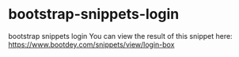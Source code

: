 # bootstrap-snippets-login
bootstrap snippets login
You can view the result of this snippet here: https://www.bootdey.com/snippets/view/login-box

<code>
<!DOCTYPE html>
<html lang="en">
<head>
    <meta charset="utf-8">
    <!--  This file has been downloaded from https://bootdey.com  -->
    <!--  All snippets are MIT license https://bootdey.com/license -->
    <title>Bootdey.com</title>
    <meta name="viewport" content="width=device-width, initial-scale=1">
    <script src="https://ajax.googleapis.com/ajax/libs/jquery/1.10.2/jquery.min.js"></script>
    <link href="http://netdna.bootstrapcdn.com/bootstrap/3.3.6/css/bootstrap.min.css" rel="stylesheet">
    <style type="text/css">
        body {
            margin-top: 20px;
        }
        
        .login-container {
            position: relative;
            margin: 10% auto;
            max-width: 340px;
        }
        
        .login-container .loginbox {
            position: relative;
            width: 340px !important;
            height: auto !important;
            padding: 0 0 20px 0;
            -webkit-box-shadow: 0 0 14px rgba(0, 0, 0, .1);
            -moz-box-shadow: 0 0 14px rgba(0, 0, 0, .1);
            box-shadow: 0 0 14px rgba(0, 0, 0, .1);
        }
        
        .bg-white {
            background-color: #fff !important;
        }
        
        .login-container .loginbox .loginbox-title {
            position: relative;
            text-align: center;
            width: 100%;
            height: 35px;
            padding-top: 10px;
            font-family: 'Lucida Sans', 'trebuchet MS', Arial, Helvetica;
            font-size: 20px;
            font-weight: normal;
            color: #444;
        }
        
        .login-container .loginbox .loginbox-social {
            padding: 0 10px 10px;
            text-align: center;
        }
        
        .login-container .loginbox .loginbox-social .social-title {
            font-size: 14px;
            font-weight: 500;
            color: #a9a9a9;
            margin-top: 10px;
        }
        
        .login-container .loginbox .loginbox-social .social-buttons {
            height: 80px;
            padding: 15px 35px;
            text-align: center;
        }
        
        .login-container .loginbox .loginbox-social .social-buttons .button-facebook {
            float: left;
            border: 2px solid #3b5998;
            color: #3b5998;
            border-radius: 50%;
            width: 50px;
            height: 50px;
            margin-right: 30px;
            background-color: #fff;
        }
        
        .login-container .loginbox .loginbox-social .social-buttons .button-twitter {
            float: left;
            border: 2px solid #29c1f6;
            color: #29c1f6;
            border-radius: 50%;
            width: 50px;
            height: 50px;
            margin-right: 30px;
            background-color: #fff;
        }
        
        .login-container .loginbox .loginbox-social .social-buttons .button-google {
            float: left;
            border: 2px solid #ef4f1d;
            color: #ef4f1d;
            border-radius: 50%;
            width: 50px;
            height: 50px;
            margin-right: 30px;
            background-color: #fff;
        }
        
        .login-container .loginbox .loginbox-social .social-buttons .button-facebook i {
            font-size: 26px;
            line-height: 50px;
        }
        
        .login-container .loginbox .loginbox-social .social-buttons .button-twitter i {
            font-size: 26px;
            line-height: 50px;
        }
        
        .login-container .loginbox .loginbox-social .social-buttons .button-google i {
            font-size: 26px;
            line-height: 50px;
        }
        
        .login-container .loginbox .loginbox-or {
            position: relative;
            text-align: center;
            height: 20px;
        }
        
        .login-container .loginbox .loginbox-or .or-line {
            position: absolute;
            height: 1px;
            top: 10px;
            left: 40px;
            right: 40px;
            background-color: #ccc;
        }
        
        .login-container .loginbox .loginbox-or .or {
            position: absolute;
            top: 0;
            -lh-property: 0;
            left: -webkit-calc(50% - 25px);
            left: -moz-calc(50% - 25px);
            left: calc(50% - 25px);
            width: 50px;
            height: 20px;
            background-color: #fff;
            color: #999;
            margin: 0 auto;
        }
        
        .login-container .loginbox .loginbox-textbox {
            padding: 10px 40px;
        }
        
        .login-container .loginbox .loginbox-textbox .form-control {
            -webkit-border-radius: 3px !important;
            -webkit-background-clip: padding-box !important;
            -moz-border-radius: 3px !important;
            -moz-background-clip: padding !important;
            border-radius: 3px !important;
            background-clip: padding-box !important;
        }
        
        .login-container .loginbox .loginbox-forgot {
            padding-left: 40px;
        }
        
        .login-container .loginbox .loginbox-forgot a {
            font-size: 11px;
            color: #666;
        }
        
        .login-container .loginbox .loginbox-submit {
            padding: 10px 40px;
        }
        
        .login-container .loginbox .loginbox-signup {
            text-align: center;
            padding-top: 10px;
        }
        
        .login-container .loginbox .loginbox-signup a {
            font-size: 13px;
            color: #666;
        }
        
        .login-container .logobox {
            width: 340px !important;
            height: 50px !important;
            padding: 5px;
            margin-top: 15px;
            -webkit-box-shadow: 0 0 14px rgba(0, 0, 0, .1);
            -moz-box-shadow: 0 0 14px rgba(0, 0, 0, .1);
            box-shadow: 0 0 14px rgba(0, 0, 0, .1);
            background-color: #fff;
            text-align: left;
        }
    </style>
</head>

<body>
    <link href="https://maxcdn.bootstrapcdn.com/font-awesome/4.3.0/css/font-awesome.min.css" rel="stylesheet">
    <div class="login-container animated fadeInDown bootstrap snippets">
        <div class="loginbox bg-white">
            <div class="loginbox-title">SIGN IN</div>
            <div class="loginbox-social">
                <div class="social-title ">Connect with Your Social Accounts</div>
                <div class="social-buttons">
                    <a href="" class="button-facebook">
                        <i class="social-icon fa fa-facebook"></i>
                    </a>
                    <a href="" class="button-twitter">
                        <i class="social-icon fa fa-twitter"></i>
                    </a>
                    <a href="" class="button-google">
                        <i class="social-icon fa fa-google-plus"></i>
                    </a>
                </div>
            </div>
            <div class="loginbox-or">
                <div class="or-line"></div>
                <div class="or">OR</div>
            </div>
            <div class="loginbox-textbox">
                <input type="text" class="form-control" placeholder="Email">
            </div>
            <div class="loginbox-textbox">
                <input type="text" class="form-control" placeholder="Password">
            </div>
            <div class="loginbox-forgot">
                <a href="">Forgot Password?</a>
            </div>
            <div class="loginbox-submit">
                <input type="button" class="btn btn-primary btn-block" value="Login">
            </div>
            <div class="loginbox-signup">
                <a href="#register.html">Sign Up With Email</a>
            </div>
        </div>
        <div class="logobox">
        </div>
    </div>

    <script src="http://netdna.bootstrapcdn.com/bootstrap/3.3.6/js/bootstrap.min.js"></script>
    <script type="text/javascript">
    </script>
</body>

</html>
</code>
